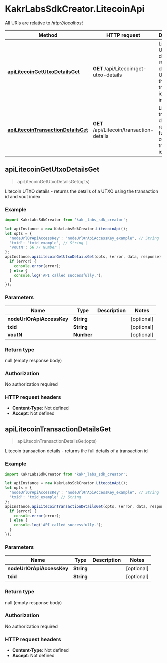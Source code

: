 # KakrLabsSdkCreator.LitecoinApi

All URIs are relative to *http://localhost*

Method | HTTP request | Description
------------- | ------------- | -------------
[**apiLitecoinGetUtxoDetailsGet**](LitecoinApi.md#apiLitecoinGetUtxoDetailsGet) | **GET** /api/Litecoin/get-utxo-details | Litecoin UTXO details - returns the details of a UTXO using the transaction id and vout index
[**apiLitecoinTransactionDetailsGet**](LitecoinApi.md#apiLitecoinTransactionDetailsGet) | **GET** /api/Litecoin/transaction-details | Litecoin transaction details - returns the full details of a transaction id



## apiLitecoinGetUtxoDetailsGet

> apiLitecoinGetUtxoDetailsGet(opts)

Litecoin UTXO details - returns the details of a UTXO using the transaction id and vout index

### Example

```javascript
import KakrLabsSdkCreator from 'kakr_labs_sdk_creator';

let apiInstance = new KakrLabsSdkCreator.LitecoinApi();
let opts = {
  'nodeUrlOrApiAccessKey': "nodeUrlOrApiAccessKey_example", // String | 
  'txid': "txid_example", // String | 
  'voutN': 56 // Number | 
};
apiInstance.apiLitecoinGetUtxoDetailsGet(opts, (error, data, response) => {
  if (error) {
    console.error(error);
  } else {
    console.log('API called successfully.');
  }
});
```

### Parameters


Name | Type | Description  | Notes
------------- | ------------- | ------------- | -------------
 **nodeUrlOrApiAccessKey** | **String**|  | [optional] 
 **txid** | **String**|  | [optional] 
 **voutN** | **Number**|  | [optional] 

### Return type

null (empty response body)

### Authorization

No authorization required

### HTTP request headers

- **Content-Type**: Not defined
- **Accept**: Not defined


## apiLitecoinTransactionDetailsGet

> apiLitecoinTransactionDetailsGet(opts)

Litecoin transaction details - returns the full details of a transaction id

### Example

```javascript
import KakrLabsSdkCreator from 'kakr_labs_sdk_creator';

let apiInstance = new KakrLabsSdkCreator.LitecoinApi();
let opts = {
  'nodeUrlOrApiAccessKey': "nodeUrlOrApiAccessKey_example", // String | 
  'txid': "txid_example" // String | 
};
apiInstance.apiLitecoinTransactionDetailsGet(opts, (error, data, response) => {
  if (error) {
    console.error(error);
  } else {
    console.log('API called successfully.');
  }
});
```

### Parameters


Name | Type | Description  | Notes
------------- | ------------- | ------------- | -------------
 **nodeUrlOrApiAccessKey** | **String**|  | [optional] 
 **txid** | **String**|  | [optional] 

### Return type

null (empty response body)

### Authorization

No authorization required

### HTTP request headers

- **Content-Type**: Not defined
- **Accept**: Not defined

